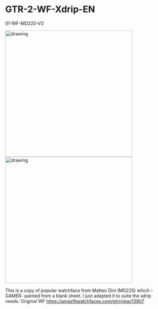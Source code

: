 # GTR-2-WF-Xdrip-EN

01-WF-MD225-V3

<img src="https://github.com/twinko/GTR2e-xdrip-watchface-collection/blob/main/01-WF-MD225-V3/Preview3.gif" alt="drawing" width="400"/>
<br>
<img src="https://github.com/twinko/GTR2e-xdrip-watchface-collection/blob/main/01-WF-MD225-V3/picture.jpg" alt="drawing" width="400"/>

This is a copy of popular watchface from Matteo Dini (MD225) which -GAMER- painted from a blank sheet. I just adapted it to suite the xdrip needs.
Original WF https://amazfitwatchfaces.com/gtr/view/13907

